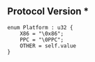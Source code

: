 ## Protocol Version *

```rust,ignore
enum Platform : u32 {
    X86 = "\0x86";    
    PPC = "\0PPC";    
    OTHER = self.value    
}

```
